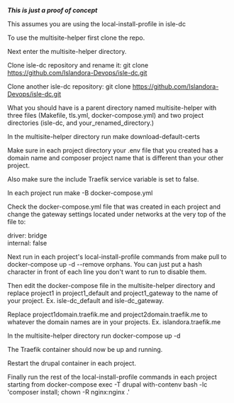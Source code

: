 ***This is just a proof of concept***

This assumes you are using the local-install-profile in isle-dc


To use the multisite-helper first clone the repo.

Next enter the multisite-helper directory.

Clone isle-dc repository and rename it: git clone https://github.com/Islandora-Devops/isle-dc.git

Clone another isle-dc repository: git clone https://github.com/Islandora-Devops/isle-dc.git

What you should have is a parent directory named multisite-helper with three files (Makefile, tls.yml, docker-compose.yml) and two project directories (isle-dc, and your_renamed_directory.)

In the multisite-helper directory run make download-default-certs

Make sure in each project directory your .env file that you created has a domain name and composer project name that is different than your other project.

Also make sure the include Traefik service variable is set to false.

In each project run make -B docker-compose.yml

Check the docker-compose.yml file that was created in each project and change the gateway settings located under networks at the very top of the file to: 

  driver: bridge  
  internal: false
  

Next run in each project's local-install-profile commands from make pull to docker-compose up -d --remove orphans. You can just put a hash character in front of each line you don't want to run to disable them.

Then edit the docker-compose file in the multisite-helper directory and replace project1 in project1_default and project1_gateway to the name of your project. Ex. isle-dc_default and isle-dc_gateway.

Replace project1domain.traefik.me and project2domain.traefik.me to whatever the domain names are in your projects. Ex. islandora.traefik.me

In the multisite-helper directory run docker-compose up -d

The Traefik container should now be up and running.

Restart the drupal container in each project.

Finally run the rest of the local-install-profile commands in each project starting from docker-compose exec -T drupal with-contenv bash -lc 'composer install; chown -R nginx:nginx .'
